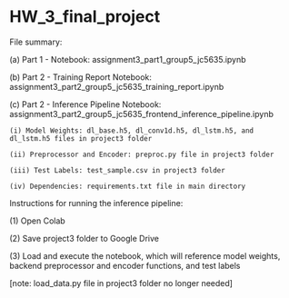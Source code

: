 # HW_3_final_project

File summary:

(a) Part 1 - Notebook: assignment3_part1_group5_jc5635.ipynb

(b) Part 2 - Training Report Notebook: assignment3_part2_group5_jc5635_training_report.ipynb

(c) Part 2 - Inference Pipeline Notebook: assignment3_part2_group5_jc5635_frontend_inference_pipeline.ipynb

    (i) Model Weights: dl_base.h5, dl_conv1d.h5, dl_lstm.h5, and dl_lstm.h5 files in project3 folder
    
    (ii) Preprocessor and Encoder: preproc.py file in project3 folder
    
    (iii) Test Labels: test_sample.csv in project3 folder
    
    (iv) Dependencies: requirements.txt file in main directory

Instructions for running the inference pipeline: 

(1) Open Colab

(2) Save project3 folder to Google Drive

(3) Load and execute the notebook, which will reference model weights, backend preprocessor and encoder functions, and test labels

[note: load_data.py file in project3 folder no longer needed]
